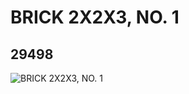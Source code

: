 # BRICK 2X2X3, NO. 1
## 29498
![BRICK 2X2X3, NO. 1](https://lc-www-live-s.legocdn.com/media/bricks/5/2/6174501.jpg)